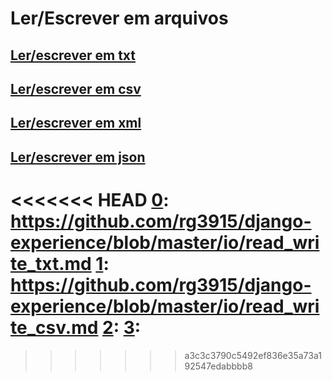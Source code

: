 # Ler/Escrever em arquivos

## [Ler/escrever em txt][0]

## [Ler/escrever em csv][1]

## [Ler/escrever em xml][2]

## [Ler/escrever em json][3]


<<<<<<< HEAD
[0]: https://github.com/rg3915/django-experience/blob/master/io/read_write_txt.md
[1]: https://github.com/rg3915/django-experience/blob/master/io/read_write_csv.md
[2]: 
[3]: 
=======
[0]: read_write_txt.md
[1]: read_write_csv.md
[2]: #lerescrever-em-xml
[3]: #lerescrever-em-json
>>>>>>> a3c3c3790c5492ef836e35a73a192547edabbbb8
